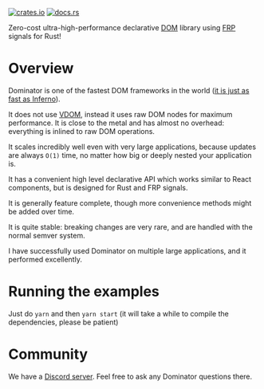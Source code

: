 [![crates.io](https://img.shields.io/crates/v/dominator.svg)](https://crates.io/crates/dominator)
[![docs.rs](https://docs.rs/dominator/badge.svg)](https://docs.rs/dominator)

Zero-cost ultra-high-performance declarative [DOM] library using [FRP] signals for Rust!

Overview
========

Dominator is one of the fastest DOM frameworks in the world ([it is just as fast as Inferno][benchmark]).

It does not use [VDOM], instead it uses raw DOM nodes for maximum performance. It is close to the metal and
has almost no overhead: everything is inlined to raw DOM operations.

It scales incredibly well even with very large applications, because updates are always `O(1)` time, no
matter how big or deeply nested your application is.

It has a convenient high level declarative API which works similar to React components, but is
designed for Rust and FRP signals.

It is generally feature complete, though more convenience methods might be added over time.

It is quite stable: breaking changes are very rare, and are handled with the normal semver system.

I have successfully used Dominator on multiple large applications, and it performed excellently.

Running the examples
====================

Just do `yarn` and then `yarn start` (it will take a while to compile the dependencies, please be patient)

Community
=========

We have a [Discord server](https://discord.gg/fDFGvnR). Feel free to ask any Dominator questions there.

[benchmark]: https://rawgit.com/krausest/js-framework-benchmark/master/webdriver-ts-results/table.html
[DOM]: https://developer.mozilla.org/en-US/docs/Web/API/Document_Object_Model
[FRP]: https://quickbirdstudios.com/blog/what-is-functional-reactive-programming-frp/
[VDOM]: https://medium.com/cstech/demystifying-javascript-virtual-dom-a-guide-for-web-developers-fae7dd9d0cd0
